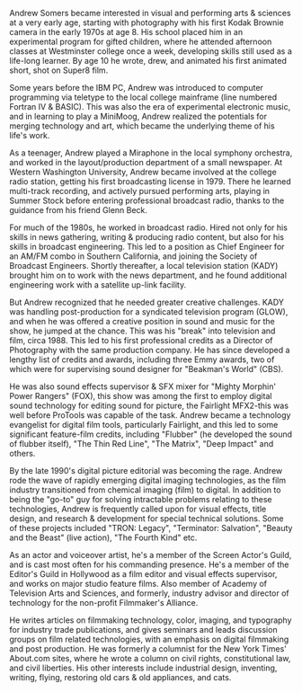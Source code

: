 Andrew Somers became interested in visual and performing arts & sciences at a very early age, starting with photography with his first Kodak Brownie camera in the early 1970s at age 8. His school placed him in an experimental program for gifted children, where he attended afternoon classes at Westminster college once a week, developing skills still used as a life-long learner. By age 10 he wrote, drew, and animated his first animated short, shot on Super8 film.

Some years before the IBM PC, Andrew was introduced to computer programming via teletype to the local college mainframe (line numbered Fortran IV & BASIC). This was also the era of experimental electronic music, and in learning to play a MiniMoog, Andrew realized the potentials for merging technology and art, which became the underlying theme of his life's work.

As a teenager, Andrew played a Miraphone in the local symphony orchestra, and worked in the layout/production department of a small newspaper. At Western Washington University, Andrew became involved at the college radio station, getting his first broadcasting license in 1979. There he learned multi-track recording, and actively pursued performing arts, playing in Summer Stock before entering professional broadcast radio, thanks to the guidance from his friend Glenn Beck.

For much of the 1980s, he worked in broadcast radio. Hired not only for his skills in news gathering, writing & producing radio content, but also for his skills in broadcast engineering. This led to a position as Chief Engineer for an AM/FM combo in Southern California, and joining the Society of Broadcast Engineers. Shortly thereafter, a local television station (KADY) brought him on to work with the news department, and he found additional engineering work with a satellite up-link facility.

But Andrew recognized that he needed greater creative challenges. KADY was handling post-production for a syndicated television program (GLOW), and when he was offered a creative position in sound and music for the show, he jumped at the chance. This was his "break" into television and film, circa 1988. This led to his first professional credits as a Director of Photography with the same production company. He has since developed a lengthy list of credits and awards, including three Emmy awards, two of which were for supervising sound designer for "Beakman's World" (CBS).

He was also sound effects supervisor & SFX mixer for "Mighty Morphin' Power Rangers" (FOX), this show was among the first to employ digital sound technology for editing sound for picture, the Fairlight MFX2-this was well before ProTools was capable of the task. Andrew became a technology evangelist for digital film tools, particularly Fairlight, and this led to some significant feature-film credits, including "Flubber" (he developed the sound of flubber itself), "The Thin Red Line", "The Matrix", "Deep Impact" and others.

By the late 1990's digital picture editorial was becoming the rage. Andrew rode the wave of rapidly emerging digital imaging technologies, as the film industry transitioned from chemical imaging (film) to digital. In addition to being the "go-to" guy for solving intractable problems relating to these technologies, Andrew is frequently called upon for visual effects, title design, and research & development for special technical solutions. Some of these projects included "TRON: Legacy", "Terminator: Salvation", "Beauty and the Beast" (live action), "The Fourth Kind" etc.

As an actor and voiceover artist, he's a member of the Screen Actor's Guild, and is cast most often for his commanding presence. He's a member of the Editor's Guild in Hollywood as a film editor and visual effects supervisor, and works on major studio feature films. Also member of Academy of Television Arts and Sciences, and formerly, industry advisor and director of technology for the non-profit Filmmaker's Alliance.

He writes articles on filmmaking technology, color, imaging, and typography for industry trade publications, and gives seminars and leads discussion groups on film related technologies, with an emphasis on digital filmmaking and post production. He was formerly a columnist for the New York Times' About.com sites, where he wrote a column on civil rights, constitutional law, and civil liberties. His other interests include industrial design, inventing, writing, flying, restoring old cars & old appliances, and cats.
